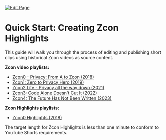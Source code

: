 <a href="https://github.com/Zechub/zechub/edit/main/site/ZFAV_Club/Guides_for_Creators/Creating_Zcon_Highlights.md" target="_blank">
  <img src="https://img.shields.io/badge/Edit-blue" alt="Edit Page"/>
</a>

# Quick Start: Creating Zcon Highlights

This guide will walk you through the process of editing and publishing short clips using historical Zcon videos as source content.

**Zcon video playlists:**

- [Zcon0 - Privacy: From A to Zcon (2018)](https://www.youtube.com/playlist?list=PL40dyJ0UYTLK507afWUMgzUYeh-i4qQWS)
- [Zcon1: Zero to Privacy Hero (2019)](https://www.youtube.com/playlist?list=PL40dyJ0UYTLLjPZaKjdhMoCNanb77_Ztj)
- [Zcon2 Lite - Privacy all the way down (2021)](https://www.youtube.com/playlist?list=PL40dyJ0UYTLLa68H9ibpiSZqeevqKizg4)
- [Zcon3: Code Alone Doesn't Cut It (2022)](https://www.youtube.com/playlist?list=PL40dyJ0UYTLJm-Cl7ez3UXp8R4IuUNDfb)
- [Zcon4: The Future Has Not Been Written (2023)](https://www.youtube.com/playlist?list=PL40dyJ0UYTLII7oQRQmNOFf0d2iKT35tL)

**Zcon Highlights playlists:**

- [Zcon0 Highlights (2018)](https://www.youtube.com/playlist?list=PL9eB_cR4oMej_GykkZnQg0zH1SbZ9S67O)

The target length for Zcon Highlights is less than one minute to conform to YouTube Shorts requirements.
